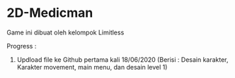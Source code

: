 # 2D-Medicman

Game ini dibuat oleh kelompok Limitless

 Progress :
 
 1. Updload file ke Github pertama kali 18/06/2020 (Berisi : Desain karakter, Karakter movement, main menu, dan desain level 1)
 
